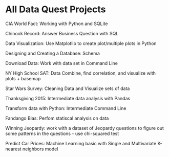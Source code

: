 # All Data Quest Projects

CIA World Fact: Working with Python and SQLite

Chinook Record: Answer Business Question with SQL

Data Visualization: Use Matplotlib to create plot/multiple plots in Python

Designing and Creating a Database: Schema

Download Data: Work with data set in Command Line

NY High School SAT: Data Combine, find correlation, and visualize with plots + basemap

Star Wars Survey: Cleaning Data and Visualize sets of data

Thanksgiving 2015: Intermediate data analysis with Pandas

Transform data with Python: Intermediate Command Line

Fandango Bias: Perfom statiscal analysis on data

Winning Jeopardy: work with a dataset of Jeopardy questions to figure out some patterns in the questions - use chi-squared test

Predict Car Prices: Machine Learning basic with Single and Multivariate K-nearest neighbors model

